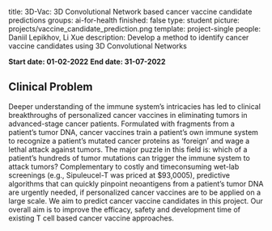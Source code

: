 title: 3D-Vac: 3D Convolutional Network based cancer vaccine candidate predictions
groups: ai-for-health
finished: false 
type: student 
picture: projects/vaccine_candidate_prediction.png
template: project-single
people: Daniil Lepikhov, Li Xue
description: Develop a method to identify cancer vaccine candidates using 3D Convolutional Networks

**Start date: 01-02-2022** 
**End date: 31-07-2022** 

## Clinical Problem 
Deeper understanding of the immune system’s intricacies has led to clinical
breakthroughs of personalized cancer vaccines in eliminating tumors in advanced-stage
cancer patients. Formulated with fragments from a patient’s tumor DNA, cancer
vaccines train a patient’s own immune system to recognize a patient’s mutated cancer
proteins as ‘foreign’ and wage a lethal attack against tumors. The major puzzle in this field is: which of a patient’s hundreds of tumor mutations can trigger the immune system to attack tumors? Complementary to costly and timeconsuming wet-lab screenings (e.g., Sipuleucel-T was priced at $93,0005), predictive algorithms that can quickly pinpoint neoantigens from a patient’s tumor DNA are
urgently needed, if personalized cancer vaccines are to be applied on a large scale.
We aim to predict cancer vaccine candidates in this project. Our overall aim is to
improve the efficacy, safety and development time of existing T cell based cancer
vaccine approaches.
